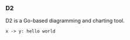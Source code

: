 ### D2

D2 is a Go-based diagramming and charting tool.

```{.d2 caption="Hello, World!" filename="hello-world.svg"}
x -> y: hello world
```
